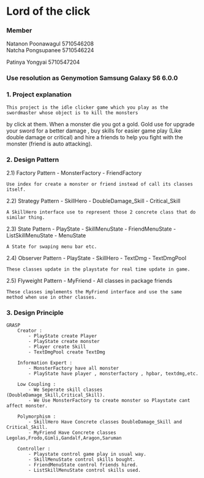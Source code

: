 # Lord of the click #

### Member ###

Natanon Poonawagul 5710546208  
Natcha Pongsupanee 5710546224

Patinya Yongyai 5710547204

### Use resolution as Genymotion Samsung Galaxy S6 6.0.0 

### 1. Project explanation ###

    This project is the idle clicker game which you play as the swordmaster whose object is to kill the monsters
by click at them. When a monster die you got a gold. Gold use for upgrade your sword for a better damage , buy skills
for easier game play (Like double damage or critical) and hire a friends to help you fight with the monster (friend is auto attacking).

### 2. Design Pattern ###

2.1) Factory Pattern
    - MonsterFactory
    - FriendFactory
    
    Use index for create a monster or friend instead of call its classes itself.
    
2.2) Strategy Pattern
    - SkillHero
    - DoubleDamage_Skill
    - Critical_Skill
    
    A SkillHero interface use to represent those 2 concrete class that do similar thing.
    
2.3) State Pattern
    - PlayState
    - SkillMenuState
    - FriendMenuState
    - ListSkillMenuState
    - MenuState
    
    A State for swaping menu bar etc.
    
2.4) Observer Pattern
    - PlayState
    - SkillHero
    - TextDmg
    - TextDmgPool
    
    These classes update in the playstate for real time update in game.
    
2.5) Flyweight Pattern
    - MyFriend
    - All classes in package friends
    
    These classes implements the MyFriend interface and use the same method when use in other classes.
    
### 3. Design Principle ###

    GRASP
        Creator : 
            - PlayState create Player
            - PlayState create monster
            - Player create Skill
            - TextDmgPool create TextDmg
            
        Information Expert :
            - MonsterFactory have all monster
            - PlayState have player , monsterfactory , hpbar, textdmg,etc.
        
        Low Coupling :
            - We Seperate skill classes (DoubleDamage_Skill,Critical_Skill).
            - We Use MonsterFactory to create monster so Playstate cant affect monster.
        
        Polymorphism :
            - SkillHero Have Concrete classes DoubleDamage_Skill and Critical_Skill.
            - MyFriend Have Concrete classes Legolas,Frodo,Gimli,Gandalf,Aragon,Saruman
            
        Controller :
            - Playstate control game play in usual way.
            - SkillMenuState control skills bought.
            - FriendMenuState control friends hired.
            - ListSkillMenuState control skills used.
            
        
        
        
    
    
    
    
    
    
    